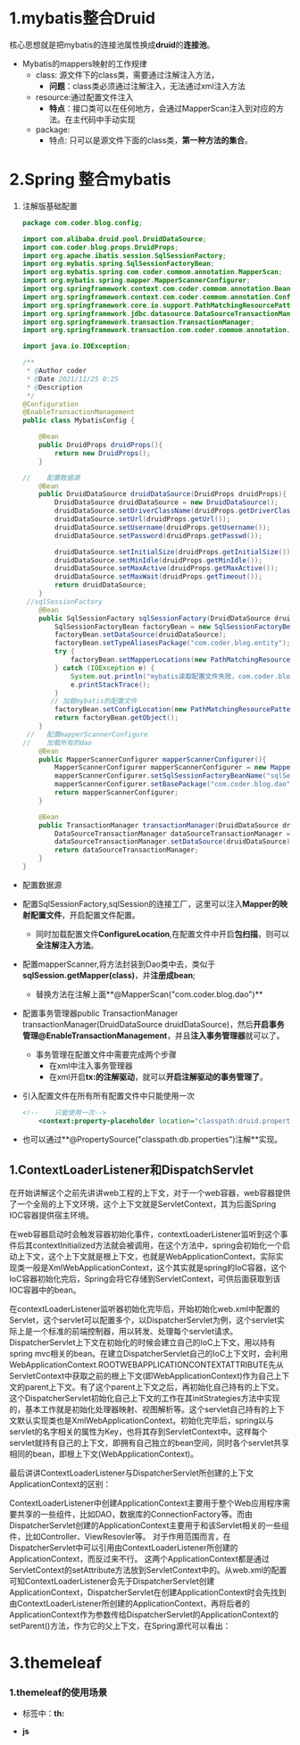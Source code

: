 # 1.mybatis整合Druid

​	核心思想就是把mybatis的连接池属性换成**druid**的**连接池**。

- Mybatis的mappers映射的工作规律
  - class: 源文件下的class类，需要通过注解注入方法，
    - **问题**：class类必须通过注解注入，无法通过xml注入方法
  - resource:通过配置文件注入
    - **特点**：接口类可以在任何地方，会通过MapperScan注入到对应的方法。在主代码中手动实现
  - package:
    - 特点: 只可以是源文件下面的class类，**第一种方法的集合**。



# 2.Spring 整合mybatis

1. 注解版基础配置

   ```java
   package com.coder.blog.config;
   
   import com.alibaba.druid.pool.DruidDataSource;
   import com.coder.blog.props.DruidProps;
   import org.apache.ibatis.session.SqlSessionFactory;
   import org.mybatis.spring.SqlSessionFactoryBean;
   import org.mybatis.spring.com.coder.commom.annotation.MapperScan;
   import org.mybatis.spring.mapper.MapperScannerConfigurer;
   import org.springframework.context.com.coder.commom.annotation.Bean;
   import org.springframework.context.com.coder.commom.annotation.Configuration;
   import org.springframework.core.io.support.PathMatchingResourcePatternResolver;
   import org.springframework.jdbc.datasource.DataSourceTransactionManager;
   import org.springframework.transaction.TransactionManager;
   import org.springframework.transaction.com.coder.commom.annotation.EnableTransactionManagement;
   
   import java.io.IOException;
   
   /**
    * @Author coder
    * @Date 2021/11/25 0:25
    * @Description
    */
   @Configuration
   @EnableTransactionManagement
   public class MybatisConfig {
   
       @Bean
       public DruidProps druidProps(){
           return new DruidProps();
       }
   
   //    配置数据源
       @Bean
       public DruidDataSource druidDataSource(DruidProps druidProps){
           DruidDataSource druidDataSource = new DruidDataSource();
           druidDataSource.setDriverClassName(druidProps.getDriverClassName());
           druidDataSource.setUrl(druidProps.getUrl());
           druidDataSource.setUsername(druidProps.getUsername());
           druidDataSource.setPassword(druidProps.getPasswd());
   
           druidDataSource.setInitialSize(druidProps.getInitialSize());
           druidDataSource.setMinIdle(druidProps.getMinIdle());
           druidDataSource.setMaxActive(druidProps.getMaxActive());
           druidDataSource.setMaxWait(druidProps.getTimeout());
           return druidDataSource;
       }
    //sqlSessionFactory
       @Bean
       public SqlSessionFactory sqlSessionFactory(DruidDataSource druidDataSource) throws Exception {
           SqlSessionFactoryBean factoryBean = new SqlSessionFactoryBean();
           factoryBean.setDataSource(druidDataSource);
           factoryBean.setTypeAliasesPackage("com.coder.blog.entity");
           try {
               factoryBean.setMapperLocations(new PathMatchingResourcePatternResolver().getResources("classpath:mapper/*.xml"));
           } catch (IOException e) {
               System.out.println("mybatis读取配置文件失败，com.coder.blog.mapper");
               e.printStackTrace();
           }
          // 加载mybatis的配置文件
           factoryBean.setConfigLocation(new PathMatchingResourcePatternResolver().getResource("classpath:mybatis-config.xml"));
           return factoryBean.getObject();
       }
    //   配置mapperScannerConfigure
   //    加载所有的dao
       @Bean
       public MapperScannerConfigurer mapperScannerConfigurer(){
           MapperScannerConfigurer mapperScannerConfigurer = new MapperScannerConfigurer();
           mapperScannerConfigurer.setSqlSessionFactoryBeanName("sqlSessionFactory");
           mapperScannerConfigurer.setBasePackage("com.coder.blog.dao");
           return mapperScannerConfigurer;
       }
   
       @Bean
       public TransactionManager transactionManager(DruidDataSource druidDataSource){
           DataSourceTransactionManager dataSourceTransactionManager = new DataSourceTransactionManager();
           dataSourceTransactionManager.setDataSource(druidDataSource);
           return dataSourceTransactionManager;
       }
   }
   ```

- 配置数据源

- 配置SqlSessionFactory,sqlSession的连接工厂，这里可以注入**Mapper的映射配置文件**，开启配置文件配置。

  - 同时加载配置文件**ConfigureLocation**,在配置文件中开启**包扫描**，则可以**全注解注入方法**。

- 配置mapperScanner,将方法封装到Dao类中去，类似于**sqlSession.getMapper(class)**，并**注册成bean**;

  - 替换方法在注解上面**@MapperScan("com.coder.blog.dao")**
  
- 配置事务管理器public TransactionManager transactionManager(DruidDataSource druidDataSource)，然后**开启事务管理@EnableTransactionManagement**，并且**注入事务管理器**就可以了。

  - 事务管理在配置文件中需要完成两个步骤
    - 在xml中注入事务管理器
    - 在xml开启**tx:的注解驱动**，就可以**开启注解驱动的事务管理了**。

- 引入配置文件在所有所有配置文件中只能使用一次

  ```xml
  <!--    只能使用一次-->
      <context:property-placeholder location="classpath:druid.properties"/>
  ```

- 也可以通过**@PropertySource("classpath:db.properties")注解**实现。

## 1.ContextLoaderListener和DispatchServlet

在开始讲解这个之前先讲讲web工程的上下文，对于一个web容器，web容器提供了一个全局的上下文环境，这个上下文就是ServletContext，其为后面Spring IOC容器提供宿主环境。

在web容器启动时会触发容器初始化事件，contextLoaderListener监听到这个事件后其contextInitialized方法就会被调用，在这个方法中，spring会初始化一个启动上下文，这个上下文就是根上下文，也就是WebApplicationContext，实际实现类一般是XmlWebApplicationContext，这个其实就是spring的IoC容器，这个IoC容器初始化完后，Spring会将它存储到ServletContext，可供后面获取到该IOC容器中的bean。

在contextLoaderListener监听器初始化完毕后，开始初始化web.xml中配置的Servlet，这个servlet可以配置多个，以DispatcherServlet为例，这个servlet实际上是一个标准的前端控制器，用以转发、处理每个servlet请求。DispatcherServlet上下文在初始化的时候会建立自己的IoC上下文，用以持有spring mvc相关的bean。在建立DispatcherServlet自己的IoC上下文时，会利用WebApplicationContext.ROOTWEBAPPLICATIONCONTEXTATTRIBUTE先从ServletContext中获取之前的根上下文(即WebApplicationContext)作为自己上下文的parent上下文。有了这个parent上下文之后，再初始化自己持有的上下文。这个DispatcherServlet初始化自己上下文的工作在其initStrategies方法中实现的，基本工作就是初始化处理器映射、视图解析等。这个servlet自己持有的上下文默认实现类也是XmlWebApplicationContext。初始化完毕后，spring以与servlet的名字相关的属性为Key，也将其存到ServletContext中。这样每个servlet就持有自己的上下文，即拥有自己独立的bean空间，同时各个servlet共享相同的bean，即根上下文(WebApplicationContext)。

最后讲讲ContextLoaderListener与DispatcherServlet所创建的上下文ApplicationContext的区别：

ContextLoaderListener中创建ApplicationContext主要用于整个Web应用程序需要共享的一些组件，比如DAO，数据库的ConnectionFactory等。而由DispatcherServlet创建的ApplicationContext主要用于和该Servlet相关的一些组件，比如Controller、ViewResovler等。
对于作用范围而言，在DispatcherServlet中可以引用由ContextLoaderListener所创建的ApplicationContext，而反过来不行。
这两个ApplicationContext都是通过ServletContext的setAttribute方法放到ServletContext中的。从web.xml的配置可知ContextLoaderListener会先于DispatcherServlet创建ApplicationContext，DispatcherServlet在创建ApplicationContext时会先找到由ContextLoaderListener所创建的ApplicationContext，再将后者的ApplicationContext作为参数传给DispatcherServlet的ApplicationContext的setParent()方法，作为它的父上下文，在Spring源代可以看出：

# 3.themeleaf

### 1.themeleaf的使用场景

- 标签中：**th:**

- **js**

  <script th:inline="javascript"> 就可以正常解析 var name = [[${user.username}]];

- **在页面中使用**

  ```html
  <p th:inline="text">Hello, [[${session.user.name}]]!</p>
  ```

